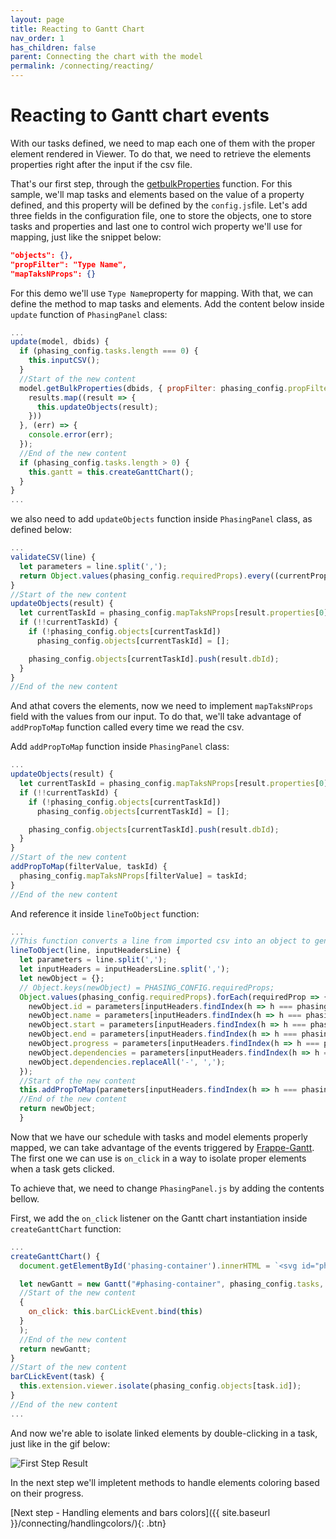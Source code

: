 ```yaml
---
layout: page
title: Reacting to Gantt Chart
nav_order: 1
has_children: false
parent: Connecting the chart with the model
permalink: /connecting/reacting/
---
```


# Reacting to Gantt chart events

With our tasks defined, we need to map each one of them with the proper element rendered in Viewer.
To do that, we need to retrieve the elements properties right after the input if the csv file.

That's our first step, through the [getbulkProperties](https://aps.autodesk.com/en/docs/viewer/v7/reference/Viewing/Model/#getbulkproperties-dbids-options-onsuccesscallback-onerrorcallback) function.
For this sample, we'll map tasks and elements based on the value of a property defined, and this property will be defined by the `config.js`file.
Let's add three fields in the configuration file, one to store the objects, one to store tasks and properties and last one to control wich property we'll use for mapping, just like the snippet below:

```json
"objects": {},
"propFilter": "Type Name",
"mapTaksNProps": {}
```

For this demo we'll use `Type Name`property for mapping.
With that, we can define the method to map tasks and elements.
Add the content below inside `update` function of `PhasingPanel` class:

```js
...
update(model, dbids) {
  if (phasing_config.tasks.length === 0) {
    this.inputCSV();
  }
  //Start of the new content
  model.getBulkProperties(dbids, { propFilter: phasing_config.propFilter }, (results) => {
    results.map((result => {
      this.updateObjects(result);
    }))
  }, (err) => {
    console.error(err);
  });
  //End of the new content
  if (phasing_config.tasks.length > 0) {
    this.gantt = this.createGanttChart();
  }
}
...
```

we also need to add `updateObjects` function inside `PhasingPanel` class, as defined below:

```js
...
validateCSV(line) {
  let parameters = line.split(',');
  return Object.values(phasing_config.requiredProps).every((currentProp) => !!parameters.find(p => p === currentProp));
}
//Start of the new content
updateObjects(result) {
  let currentTaskId = phasing_config.mapTaksNProps[result.properties[0].displayValue];
  if (!!currentTaskId) {
    if (!phasing_config.objects[currentTaskId])
      phasing_config.objects[currentTaskId] = [];

    phasing_config.objects[currentTaskId].push(result.dbId);
  }
}
//End of the new content
```

And athat covers the elements, now we need to implement `mapTaksNProps` field with the values from our input.
To do that, we'll take advantage of `addPropToMap` function called every time we read the csv.

Add `addPropToMap` function inside `PhasingPanel` class:

```js
...
updateObjects(result) {
  let currentTaskId = phasing_config.mapTaksNProps[result.properties[0].displayValue];
  if (!!currentTaskId) {
    if (!phasing_config.objects[currentTaskId])
      phasing_config.objects[currentTaskId] = [];

    phasing_config.objects[currentTaskId].push(result.dbId);
  }
}
//Start of the new content
addPropToMap(filterValue, taskId) {
  phasing_config.mapTaksNProps[filterValue] = taskId;
}
//End of the new content
```

And reference it inside `lineToObject` function:

```js
...
//This function converts a line from imported csv into an object to generate the GANTT chart
lineToObject(line, inputHeadersLine) {
  let parameters = line.split(',');
  let inputHeaders = inputHeadersLine.split(',');
  let newObject = {};
  // Object.keys(newObject) = PHASING_CONFIG.requiredProps;
  Object.values(phasing_config.requiredProps).forEach(requiredProp => {
    newObject.id = parameters[inputHeaders.findIndex(h => h === phasing_config.requiredProps.id)];
    newObject.name = parameters[inputHeaders.findIndex(h => h === phasing_config.requiredProps.taskName)];
    newObject.start = parameters[inputHeaders.findIndex(h => h === phasing_config.requiredProps.startDate)];
    newObject.end = parameters[inputHeaders.findIndex(h => h === phasing_config.requiredProps.endDate)];
    newObject.progress = parameters[inputHeaders.findIndex(h => h === phasing_config.requiredProps.taskProgress)];
    newObject.dependencies = parameters[inputHeaders.findIndex(h => h === phasing_config.requiredProps.dependencies)];
    newObject.dependencies.replaceAll('-', ',');
  });
  //Start of the new content
  this.addPropToMap(parameters[inputHeaders.findIndex(h => h === phasing_config.propFilter)], newObject.id);
  //End of the new content
  return newObject;
  }
```

Now that we have our schedule with tasks and model elements properly mapped, we can take advantage of the events triggered by [Frappe-Gantt](https://frappe.io/gantt).
The first one we can use is `on_click` in a way to isolate proper elements when a task gets clicked.

To achieve that, we need to change `PhasingPanel.js` by adding the contents bellow.

First, we add the `on_click` listener on the Gantt chart instantiation inside `createGanttChart` function:

```js
...
createGanttChart() {
  document.getElementById('phasing-container').innerHTML = `<svg id="phasing-container"></svg>`;

  let newGantt = new Gantt("#phasing-container", phasing_config.tasks,
  //Start of the new content
  {
    on_click: this.barCLickEvent.bind(this)
  }
  );
  //End of the new content
  return newGantt;
}
//Start of the new content
barCLickEvent(task) {
  this.extension.viewer.isolate(phasing_config.objects[task.id]);
}
//End of the new content
...
```

And now we're able to isolate linked elements by double-clicking in a task, just like in the gif below:

![First Step Result](../../assets/images/doubleclick.gif)

In the next step we'll impletent methods to handle elements coloring based on their progress.

[Next step - Handling elements and bars colors]({{ site.baseurl }}/connecting/handlingcolors/){: .btn}

